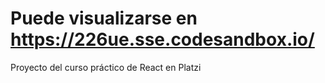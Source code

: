 # Puede visualizarse en https://226ue.sse.codesandbox.io/
Proyecto del curso práctico de React en Platzi

